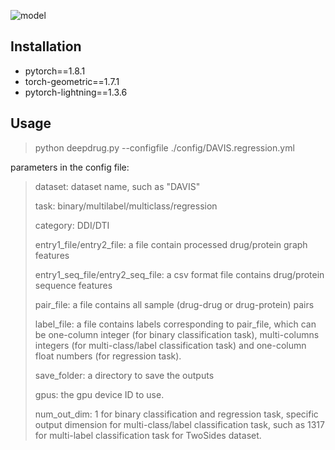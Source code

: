 ![model](https://github.com/wanwenzeng/deepdrug/blob/main/model.png)

## Installation

* pytorch==1.8.1
* torch-geometric==1.7.1
* pytorch-lightning==1.3.6

## Usage

> python deepdrug.py --configfile ./config/DAVIS.regression.yml

parameters in the config file:

> dataset:  dataset name, such as "DAVIS"
> 
> task: binary/multilabel/multiclass/regression
> 
> category: DDI/DTI
> 
> entry1_file/entry2_file: a file contain processed drug/protein graph features
> 
> entry1_seq_file/entry2_seq_file:  a csv format file contains drug/protein sequence features
> 
> pair_file: a file contains all sample (drug-drug or drug-protein) pairs
> 
> label_file: a file contains labels corresponding to pair_file, which can be one-column integer (for binary classification task), multi-columns integers (for multi-class/label classification task) and one-column float numbers (for regression task).
> 
> save_folder: a directory to save the outputs
> 
> gpus: the gpu device ID to use.
> 
> num_out_dim: 1 for binary classification and regression task, specific output dimension for multi-class/label classification task, such as 1317 for multi-label classification task for TwoSides dataset.
